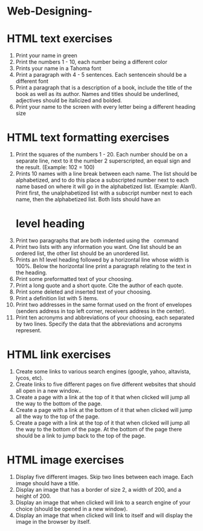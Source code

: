 # Web-Designing-
 
# HTML text exercises
1. Print your name in green
2. Print the numbers 1 - 10, each number being a different color
3. Prints your name in a Tahoma font
4. Print a paragraph with 4 - 5 sentences. Each sentencein should be a different font
5. Print a paragraph that is a description of a book, include the title of the book as well as its author. Names and 
   titles should be underlined, adjectives should be italicized and bolded.
6. Print your name to the screen with every letter being a different heading size


# HTML text formatting exercises
1. Print the squares of the numbers 1 - 20. Each number should be on a separate line, next to it the number 
2 superscripted, an equal sign and the result. (Example: 102 = 100)
2. Prints 10 names with a line break between each name. The list should be alphabetized, and to do this 
   place a subscripted number next to each name based on where it will go in the alphabetized list. 
   (Example: Alan1). Print first, the unalphabetized list with a subscript number next to each name, then 
   the alphabetized list. Both lists should have an <h1> level heading
3. Print two paragraphs that are both indented using the &nbsp; command
4. Print two lists with any information you want. One list should be an ordered list, the other list should 
   be an unordered list.
5. Prints an h1 level heading followed by a horizontal line whose width is 100%. Below the horizontal 
   line print a paragraph relating to the text in the heading.
6. Print some preformatted text of your choosing.
7. Print a long quote and a short quote. Cite the author of each quote.
8. Print some deleted and inserted text of your choosing.
9. Print a definition list with 5 items.
10. Print two addresses in the same format used on the front of envelopes (senders address in top left 
    corner, receivers address in the center).
11. Print ten acronyms and abbreviations of your choosing, each separated by two lines. Specify the data 
    that the abbreviations and acronyms represent.

# HTML link exercises
1. Create some links to various search engines (google, yahoo, altavista, lycos, etc).
2. Create links to five different pages on five different websites that should all open in a new window..
3. Create a page with a link at the top of it that when clicked will jump all the way to the bottom of the 
   page.
4. Create a page with a link at the bottom of it that when clicked will jump all the way to the top of the 
   page.
5. Create a page with a link at the top of it that when clicked will jump all the way to the bottom of the 
   page. At the bottom of the page there should be a link to jump back to the top of the page.

# HTML image exercises
1. Display five different images. Skip two lines between each image. Each image should have a title.
2. Display an image that has a border of size 2, a width of 200, and a height of 200.
3. Display an image that when clicked will link to a search engine of your choice (should be opened in a 
   new window).
4. Display an image that when clicked will link to itself and will display the image in the browser by 
   itself.
